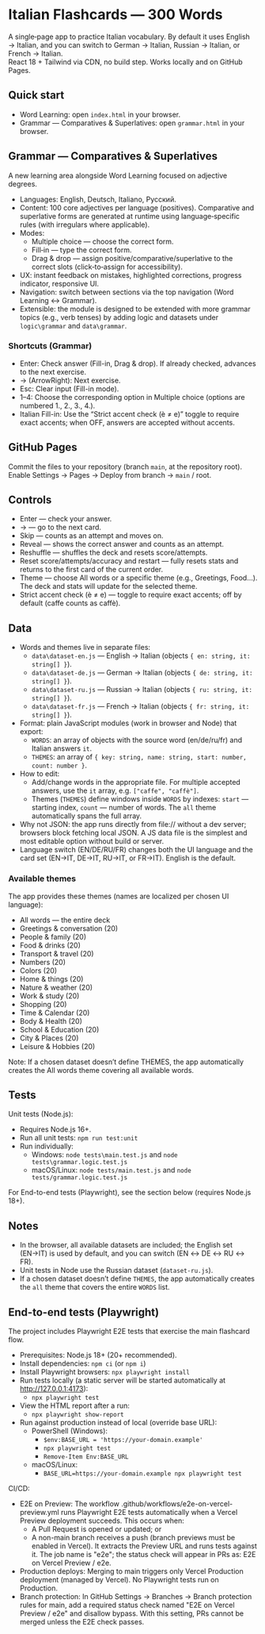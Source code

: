 # Italian Flashcards — 300 Words

A single‑page app to practice Italian vocabulary. By default it uses English → Italian, and you can switch to German → Italian, Russian → Italian, or French → Italian.  
React 18 + Tailwind via CDN, no build step. Works locally and on GitHub Pages.

## Quick start
- Word Learning: open `index.html` in your browser.
- Grammar — Comparatives & Superlatives: open `grammar.html` in your browser.

## Grammar — Comparatives & Superlatives
A new learning area alongside Word Learning focused on adjective degrees.

- Languages: English, Deutsch, Italiano, Русский.
- Content: 100 core adjectives per language (positives). Comparative and superlative forms are generated at runtime using language‑specific rules (with irregulars where applicable).
- Modes:
  - Multiple choice — choose the correct form.
  - Fill‑in — type the correct form.
  - Drag & drop — assign positive/comparative/superlative to the correct slots (click‑to‑assign for accessibility).
- UX: instant feedback on mistakes, highlighted corrections, progress indicator, responsive UI.
- Navigation: switch between sections via the top navigation (Word Learning ↔ Grammar).
- Extensible: the module is designed to be extended with more grammar topics (e.g., verb tenses) by adding logic and datasets under `logic\grammar` and `data\grammar`.

### Shortcuts (Grammar)
- Enter: Check answer (Fill-in, Drag & drop). If already checked, advances to the next exercise.
- → (ArrowRight): Next exercise.
- Esc: Clear input (Fill-in mode).
- 1–4: Choose the corresponding option in Multiple choice (options are numbered 1., 2., 3., 4.).
- Italian Fill-in: Use the “Strict accent check (è ≠ e)” toggle to require exact accents; when OFF, answers are accepted without accents.

## GitHub Pages
Commit the files to your repository (branch `main`, at the repository root). Enable Settings → Pages → Deploy from branch → `main` / root.

## Controls
- Enter — check your answer.
- → — go to the next card.
- Skip — counts as an attempt and moves on.
- Reveal — shows the correct answer and counts as an attempt.
- Reshuffle — shuffles the deck and resets score/attempts.
- Reset score/attempts/accuracy and restart — fully resets stats and returns to the first card of the current order.
- Theme — choose All words or a specific theme (e.g., Greetings, Food…). The deck and stats will update for the selected theme.
- Strict accent check (è ≠ e) — toggle to require exact accents; off by default (caffe counts as caffè).

## Data
- Words and themes live in separate files:
  - `data\dataset-en.js` — English → Italian (objects `{ en: string, it: string[] }`).
  - `data\dataset-de.js` — German → Italian (objects `{ de: string, it: string[] }`).
  - `data\dataset-ru.js` — Russian → Italian (objects `{ ru: string, it: string[] }`).
  - `data\dataset-fr.js` — French → Italian (objects `{ fr: string, it: string[] }`).
- Format: plain JavaScript modules (work in browser and Node) that export:
  - `WORDS`: an array of objects with the source word (en/de/ru/fr) and Italian answers `it`.
  - `THEMES`: an array of `{ key: string, name: string, start: number, count: number }`.
- How to edit:
  - Add/change words in the appropriate file. For multiple accepted answers, use the `it` array, e.g. `["caffe", "caffè"]`.
  - Themes (`THEMES`) define windows inside `WORDS` by indexes: `start` — starting index, `count` — number of words. The `all` theme automatically spans the full array.
- Why not JSON: the app runs directly from file:// without a dev server; browsers block fetching local JSON. A JS data file is the simplest and most editable option without build or server.
- Language switch (EN/DE/RU/FR) changes both the UI language and the card set (EN→IT, DE→IT, RU→IT, or FR→IT). English is the default.

### Available themes
The app provides these themes (names are localized per chosen UI language):
- All words — the entire deck
- Greetings & conversation (20)
- People & family (20)
- Food & drinks (20)
- Transport & travel (20)
- Numbers (20)
- Colors (20)
- Home & things (20)
- Nature & weather (20)
- Work & study (20)
- Shopping (20)
- Time & Calendar (20)
- Body & Health (20)
- School & Education (20)
- City & Places (20)
- Leisure & Hobbies (20)

Note: If a chosen dataset doesn’t define THEMES, the app automatically creates the All words theme covering all available words.

## Tests
Unit tests (Node.js):
- Requires Node.js 16+.
- Run all unit tests: `npm run test:unit`
- Run individually:
  - Windows: `node tests\main.test.js` and `node tests\grammar.logic.test.js`
  - macOS/Linux: `node tests/main.test.js` and `node tests/grammar.logic.test.js`

For End-to-end tests (Playwright), see the section below (requires Node.js 18+).

## Notes
- In the browser, all available datasets are included; the English set (EN→IT) is used by default, and you can switch (EN ↔ DE ↔ RU ↔ FR).
- Unit tests in Node use the Russian dataset (`dataset-ru.js`).
- If a chosen dataset doesn’t define `THEMES`, the app automatically creates the `all` theme that covers the entire `WORDS` list.


## End-to-end tests (Playwright)
The project includes Playwright E2E tests that exercise the main flashcard flow.

- Prerequisites: Node.js 18+ (20+ recommended).
- Install dependencies: `npm ci` (or `npm i`)
- Install Playwright browsers: `npx playwright install`
- Run tests locally (a static server will be started automatically at http://127.0.0.1:4173):
  - `npx playwright test`
- View the HTML report after a run:
  - `npx playwright show-report`
- Run against production instead of local (override base URL):
  - PowerShell (Windows):
    - `$env:BASE_URL = 'https://your-domain.example'`
    - `npx playwright test`
    - `Remove-Item Env:BASE_URL`
  - macOS/Linux:
    - `BASE_URL=https://your-domain.example npx playwright test`

CI/CD:
- E2E on Preview: The workflow .github/workflows/e2e-on-vercel-preview.yml runs Playwright E2E tests automatically when a Vercel Preview deployment succeeds. This occurs when:
  - A Pull Request is opened or updated; or
  - A non-main branch receives a push (branch previews must be enabled in Vercel).
  It extracts the Preview URL and runs tests against it. The job name is "e2e"; the status check will appear in PRs as: E2E on Vercel Preview / e2e.
- Production deploys: Merging to main triggers only Vercel Production deployment (managed by Vercel). No Playwright tests run on Production.
- Branch protection: In GitHub Settings → Branches → Branch protection rules for main, add a required status check named "E2E on Vercel Preview / e2e" and disallow bypass. With this setting, PRs cannot be merged unless the E2E check passes.
